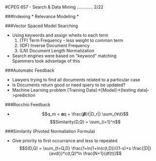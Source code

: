 #CPEG 657 - Search & Data Mining ............. 2/22

###Indexing
	* Relevance Modeling
	* 

###Vector Spaced Model Searching
* Using keywords and assign wheits to each term
	1. (TF) Term Frequency - less weight to common term
	2. (IDF) Inverse Document Frequency
	3. (LN) Document Length Normalization
* Search engines were based on "keyword" matching<br>
  Spammers took advantage of this

###Automatic Feedback
* Lawyers trying to find all documents related to a particular case
* Is Documents return good or need query to be updated?
* Machine Learning problem [Training Data]->[Model]->[testing data]->prediction

###Rocchio Feedback
* $$q_m = 𝛂q + \frac{𝞫}{|D_r|} \sum_{∀d}$$
  $$Similarity(D,Q) = \sum_{i=1}^n$$
  
###Similarity (Pivoted Normaliation Formula)
* Give priority to first occurrance and less to repeated
  $$S(D,Q) = \sum_{t=Q,D} \frac{1+ln(1+ln(c(t,D)}{(1-s)+s \frac{|D|}{avdl}}*c(t,Q)*ln \frac{N+1}{df(t)}$$